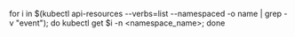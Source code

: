 for i in $(kubectl api-resources --verbs=list --namespaced -o name | grep -v "event"); do kubectl get $i -n <namespace_name>; done
